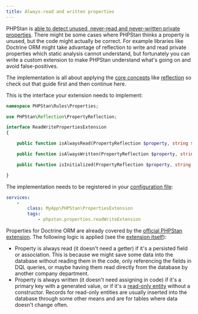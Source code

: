 ```yaml
---
title: Always-read and written properties
---
```


PHPStan is [able to detect unused, never-read and never-written private properties](/blog/detecting-unused-private-properties-methods-constants). There might be some cases where PHPStan thinks a property is unused, but the code might actually be correct. For example libraries like Doctrine ORM might take advantage of reflection to write and read private properties which static analysis cannot understand, but fortunately you can write a custom extension to make PHPStan understand what's going on and avoid false-positives.

The implementation is all about applying the [core concepts](/developing-extensions/core-concepts) like [reflection](/developing-extensions/reflection) so check out that guide first and then continue here.

This is the interface your extension needs to implement:

```php
namespace PHPStan\Rules\Properties;

use PHPStan\Reflection\PropertyReflection;

interface ReadWritePropertiesExtension
{

	public function isAlwaysRead(PropertyReflection $property, string $propertyName): bool;

	public function isAlwaysWritten(PropertyReflection $property, string $propertyName): bool;

	public function isInitialized(PropertyReflection $property, string $propertyName): bool;

}
```

The implementation needs to be registered in your [configuration file](/config-reference):

```yaml
services:
	-
		class: MyApp\PHPStan\PropertiesExtension
		tags:
			- phpstan.properties.readWriteExtension
```

Properties for Doctrine ORM are already covered by the [official PHPStan extension](https://github.com/phpstan/phpstan-doctrine). The following logic is applied (see the [extension itself](https://github.com/phpstan/phpstan-doctrine/blob/ecc4aecaaf34871a2961c4c7a046bc2e092b0300/src/Rules/Doctrine/ORM/PropertiesExtension.php)):

* Property is always read (it doesn't need a getter) if it's a persisted field or association. This is because we might save some data into the database without reading them in the code, only referencing the fields in DQL queries, or maybe having them read directly from the database by another company department.
* Property is always written (it doesn't need assigning in code) if it's a primary key with a generated value, or if it's a [read-only entity](https://www.doctrine-project.org/projects/doctrine-orm/en/2.7/reference/annotations-reference.html#annref_entity) without a constructor. Records for read-only entities are usually inserted into the database through some other means and are for tables where data doesn't change often.
